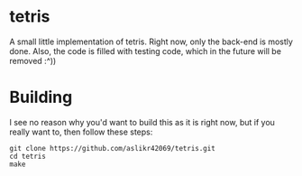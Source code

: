 # tetris
A small little implementation of tetris. Right now, only the back-end is mostly done. Also, the code is filled with testing code, which in the future will be removed :^))

# Building
I see no reason why you'd want to build this as it is right now, but if you really want to, then follow these steps:
```
git clone https://github.com/aslikr42069/tetris.git
cd tetris
make
```
